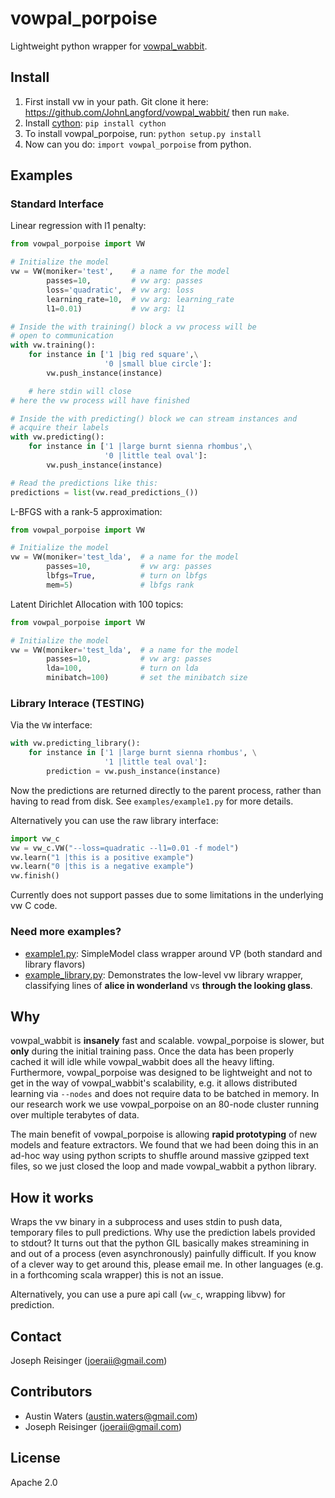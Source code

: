 # vowpal_porpoise

Lightweight python wrapper for [vowpal_wabbit](https://github.com/JohnLangford/vowpal_wabbit/).

## Install

1. First install vw in your path. Git clone it here: https://github.com/JohnLangford/vowpal_wabbit/ then run ```make```.
2. Install [cython](http://www.cython.org/): ```pip install cython```
3. To install vowpal_porpoise, run: ```python setup.py install```
4. Now can you do: ```import vowpal_porpoise``` from python.

## Examples

### Standard Interface

Linear regression with l1 penalty:
```python
from vowpal_porpoise import VW

# Initialize the model
vw = VW(moniker='test',    # a name for the model
        passes=10,         # vw arg: passes
        loss='quadratic',  # vw arg: loss
        learning_rate=10,  # vw arg: learning_rate
        l1=0.01)           # vw arg: l1

# Inside the with training() block a vw process will be 
# open to communication
with vw.training():
    for instance in ['1 |big red square',\
                     '0 |small blue circle']:
        vw.push_instance(instance)

    # here stdin will close
# here the vw process will have finished

# Inside the with predicting() block we can stream instances and 
# acquire their labels
with vw.predicting():
    for instance in ['1 |large burnt sienna rhombus',\
                     '0 |little teal oval']:
        vw.push_instance(instance)

# Read the predictions like this:
predictions = list(vw.read_predictions_())
```

L-BFGS with a rank-5 approximation:
```python
from vowpal_porpoise import VW

# Initialize the model
vw = VW(moniker='test_lda',  # a name for the model
        passes=10,           # vw arg: passes
        lbfgs=True,          # turn on lbfgs
        mem=5)               # lbfgs rank
```

Latent Dirichlet Allocation with 100 topics:
```python
from vowpal_porpoise import VW

# Initialize the model
vw = VW(moniker='test_lda',  # a name for the model
        passes=10,           # vw arg: passes
        lda=100,             # turn on lda
        minibatch=100)       # set the minibatch size
```



### Library Interace (TESTING)

Via the ```VW``` interface:
```python
with vw.predicting_library():
    for instance in ['1 |large burnt sienna rhombus', \
                     '1 |little teal oval']:
        prediction = vw.push_instance(instance)
```
Now the predictions are returned directly to the parent process, rather than having to read from disk.
See ```examples/example1.py``` for more details.

Alternatively you can use the raw library interface:
```python
import vw_c
vw = vw_c.VW("--loss=quadratic --l1=0.01 -f model")
vw.learn("1 |this is a positive example")
vw.learn("0 |this is a negative example")
vw.finish()
```
Currently does not support passes due to some limitations in the underlying vw C code.

### Need more examples?

* [example1.py](https://github.com/josephreisinger/vowpal_porpoise/blob/master/examples/example1.py): SimpleModel class wrapper around VP (both standard and library flavors)
* [example_library.py](https://github.com/josephreisinger/vowpal_porpoise/blob/master/examples/example_library.py): Demonstrates the low-level vw library wrapper, classifying lines of **alice in wonderland** vs **through the looking glass**.

## Why

vowpal\_wabbit is **insanely**
fast and scalable. vowpal_porpoise is slower, but **only** during the
initial training pass. Once the data has been properly cached it will idle while vowpal\_wabbit does all the heavy lifting.
Furthermore, vowpal\_porpoise was designed to be lightweight and not to get in the way
of vowpal\_wabbit's scalability, e.g. it allows distributed learning via
```--nodes``` and does not require data to be batched in memory. In our
research work we use vowpal\_porpoise on an 80-node cluster running over multiple
terabytes of data.

The main benefit of vowpal\_porpoise is allowing **rapid prototyping** of new
models and feature extractors. We found that we had been doing this in an
ad-hoc way using python scripts to shuffle around massive gzipped text files,
so we just closed the loop and made vowpal\_wabbit a python library.

## How it works

Wraps the vw binary in a subprocess and uses stdin to push data, temporary
files to pull predictions. Why use the prediction labels provided to stdout? It
turns out that the python GIL basically makes streamining in and out of a
process (even asynchronously) painfully difficult. If you know of a clever way
to get around this, please email me. In other languages (e.g. in a forthcoming
scala wrapper) this is not an issue.

Alternatively, you can use a pure api call (```vw_c```, wrapping libvw) for prediction.


## Contact

Joseph Reisinger (joeraii@gmail.com)

## Contributors

* Austin Waters (austin.waters@gmail.com)
* Joseph Reisinger (joeraii@gmail.com)

## License

Apache 2.0

